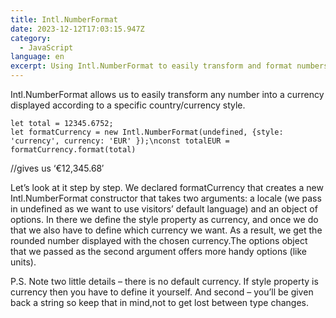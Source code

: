 ```yaml
---
title: Intl.NumberFormat
date: 2023-12-12T17:03:15.947Z
category:
  - JavaScript
language: en
excerpt: Using Intl.NumberFormat to easily transform and format numbers.
---
```

Intl.NumberFormat allows us to easily transform any number into a currency displayed according to a specific country/currency style.

`let total = 12345.6752;`\
`let formatCurrency = new Intl.NumberFormat(undefined, {style: 'currency', currency: 'EUR' });\nconst totalEUR = formatCurrency.format(total)`

//gives us ‘€12,345.68′

Let’s look at it step by step. We declared formatCurrency that creates a new Intl.NumberFormat constructor that takes two arguments: a locale (we pass in undefined as we want to use visitors’ default language) and an object of options. In there we define the style property as currency, and once we do that we also have to define which currency we want. As a result, we get the rounded number displayed with the chosen currency.The options object that we passed as the second argument offers more handy options (like units).

P.S. Note two little details – there is no default currency. If style property is currency then you have to define it yourself. And second – you’ll be given back a string so keep that in mind,not to get lost between type changes.